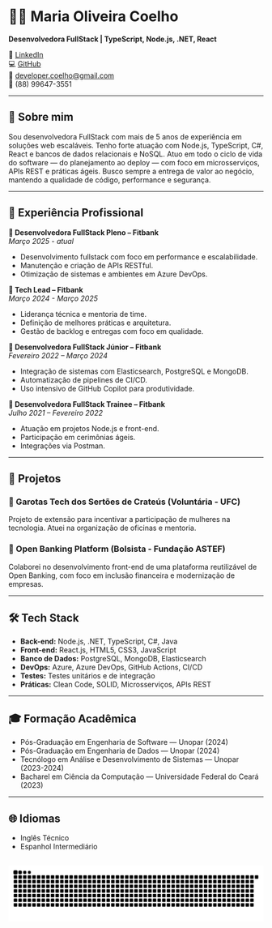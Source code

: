 # 👩‍💻 Maria Oliveira Coelho

**Desenvolvedora FullStack | TypeScript, Node.js, .NET, React**

🔗 [LinkedIn](https://www.linkedin.com/in/maria-coelho-9680aa1a7)  
💻 [GitHub](https://github.com/mariacoelh)  
📧 developer.coelho@gmail.com  
📱 (88) 99647-3551  

---

## 🚀 Sobre mim

Sou desenvolvedora FullStack com mais de 5 anos de experiência em soluções web escaláveis. Tenho forte atuação com Node.js, TypeScript, C#, React e bancos de dados relacionais e NoSQL. Atuo em todo o ciclo de vida do software — do planejamento ao deploy — com foco em microsserviços, APIs REST e práticas ágeis. Busco sempre a entrega de valor ao negócio, mantendo a qualidade de código, performance e segurança.

---

## 💼 Experiência Profissional

**🔹 Desenvolvedora FullStack Pleno – Fitbank**  
_Março 2025 - atual_  
- Desenvolvimento fullstack com foco em performance e escalabilidade.
- Manutenção e criação de APIs RESTful.
- Otimização de sistemas e ambientes em Azure DevOps.

**🔹 Tech Lead – Fitbank**  
_Março 2024 - Março 2025_  
- Liderança técnica e mentoria de time.
- Definição de melhores práticas e arquitetura.
- Gestão de backlog e entregas com foco em qualidade.

**🔹 Desenvolvedora FullStack Júnior – Fitbank**  
_Fevereiro 2022 – Março 2024_  
- Integração de sistemas com Elasticsearch, PostgreSQL e MongoDB.
- Automatização de pipelines de CI/CD.
- Uso intensivo de GitHub Copilot para produtividade.

**🔹 Desenvolvedora FullStack Trainee – Fitbank**  
_Julho 2021 – Fevereiro 2022_  
- Atuação em projetos Node.js e front-end.
- Participação em cerimônias ágeis.
- Integrações via Postman.

---

## 📁 Projetos

### 🧷 Garotas Tech dos Sertões de Crateús (Voluntária - UFC)
Projeto de extensão para incentivar a participação de mulheres na tecnologia. Atuei na organização de oficinas e mentoria.

### 🏦 Open Banking Platform (Bolsista - Fundação ASTEF)
Colaborei no desenvolvimento front-end de uma plataforma reutilizável de Open Banking, com foco em inclusão financeira e modernização de empresas.

---

## 🛠️ Tech Stack

- **Back-end:** Node.js, .NET, TypeScript, C#, Java  
- **Front-end:** React.js, HTML5, CSS3, JavaScript  
- **Banco de Dados:** PostgreSQL, MongoDB, Elasticsearch  
- **DevOps:** Azure, Azure DevOps, GitHub Actions, CI/CD  
- **Testes:** Testes unitários e de integração  
- **Práticas:** Clean Code, SOLID, Microsserviços, APIs REST  

---

## 🎓 Formação Acadêmica

- Pós-Graduação em Engenharia de Software — Unopar (2024)  
- Pós-Graduação em Engenharia de Dados — Unopar (2024)  
- Tecnólogo em Análise e Desenvolvimento de Sistemas — Unopar (2023-2024)  
- Bacharel em Ciência da Computação — Universidade Federal do Ceará (2023)  

---

## 🌐 Idiomas

- Inglês Técnico  
- Espanhol Intermediário


##
 
<div> 
 
![Snake animation](https://github.com/mariacoelh/mariacoelh/blob/output/github-contribution-grid-snake.svg)
 
</div>

 
